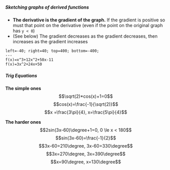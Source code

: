 ##### Sketching graphs of derived functions
* **The derivative is the gradient of the graph.** If the gradient is positive so must that point on the derivative (even if the point on the original graph has `y < 0`)
* (See below) The gradient decreases as the gradient decreases, then increases as the gradient increases
```desmos-graph
left=-40; right=40; top=400; bottom=-400;
---
f(x)=x^3+12x^2+50x-11
f(x)=3x^2+24x+50
```

##### Trig Equations
**The simple ones**
$$\sqrt(2)*cos(x)+1=0$$
$$cos(x)=\frac{-1}{\sqrt(2)}$$
$$x =\frac{3\pi}{4}, x=\frac{5\pi}{4}$$

**The harder ones**
$$2sin(3x-60)\degree+1=0, 0 \le x < 180$$
$$sin(3x-60)=\frac{-1}{2}$$
$$3x-60=210\degree, 3x-60=330\degree$$
$$3x=270\degree, 3x=390\degree$$
$$x=90\degree, x=130\degree$$
